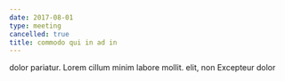 ```yaml
---
date: 2017-08-01
type: meeting
cancelled: true
title: commodo qui in ad in
---
```

dolor pariatur. Lorem cillum minim labore mollit. elit, non Excepteur dolor